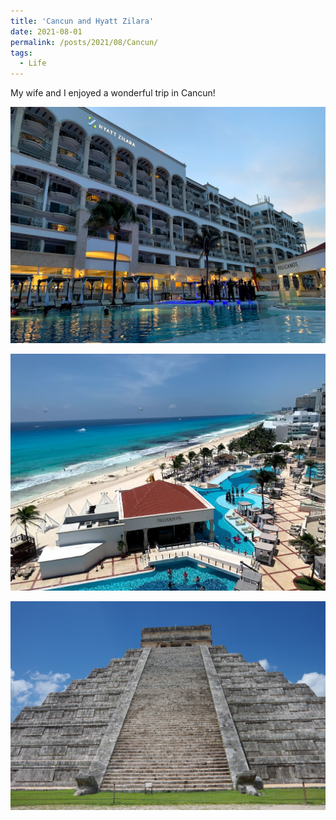 ```yaml
---
title: 'Cancun and Hyatt Zilara'
date: 2021-08-01
permalink: /posts/2021/08/Cancun/
tags:
  - Life
---
```

 My wife and I enjoyed a wonderful trip in Cancun!

<img src="/images/2021-08-27-21-32-16.png" style="display: block; margin: auto;"/>
<br>
<img src="/images/2021-08-27-21-34-11.png" style="display: block; margin: auto;"/>
<br>
<img src="/images/2021-08-27-21-32-44.png" style="display: block; margin: auto;"/>


